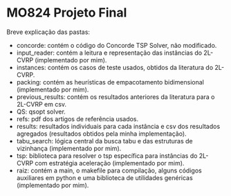 # MO824 Projeto Final

Breve explicação das pastas:
 - concorde: contém o código do Concorde TSP Solver, não modificado.
 - input_reader: contém a leitura e representação das instâncias do 2L-CVRP (implementado por mim).
 - instances: contém os casos de teste usados, obtidos da literatura do 2L-CVRP.
 - packing: contém as heurísticas de empacotamento bidimensional (implementado por mim).
 - previous_results: contém os resultados anteriores da literatura para o 2L-CVRP em csv.
 - QS: qsopt solver.
 - refs: pdf dos artigos de referência usados.
 - results: resultados individuais para cada instância e csv dos resultados agregados (resultados obtidos pela minha implementação).
 - tabu_search: lógica central da busca tabu e das estruturas de vizinhança (implementado por mim).
 - tsp: biblioteca para resolver o tsp específica para instâncias do 2L-CVRP com estratégia aceleração (implementado por mim).
 - raiz: contém a main, o makefile para compilação, alguns códigos auxiliares em python e uma biblioteca de utilidades genéricas (implementado por mim).

